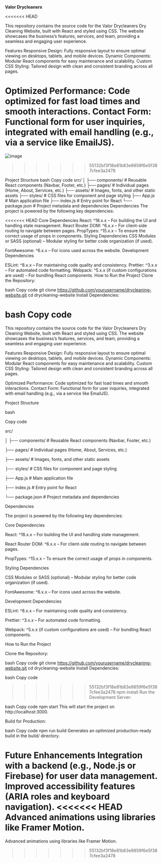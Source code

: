 **Valor Drycleaners**

<<<<<<< HEAD

This repository contains the source code for the Valor Drycleaners Dry Cleaning Website, built with React and styled using CSS. The website showcases the business’s features, services, and team, providing a seamless and engaging user experience.

Features
Responsive Design: Fully responsive layout to ensure optimal viewing on desktops, tablets, and mobile devices.
Dynamic Components: Modular React components for easy maintenance and scalability.
Custom CSS Styling: Tailored design with clean and consistent branding across all pages.

Optimized Performance: Code optimized for fast load times and smooth interactions.
Contact Form: Functional form for user inquiries, integrated with email handling (e.g., via a service like EmailJS).
=======
![image](https://github.com/user-attachments/assets/2d91ec58-b7ed-40ef-a6c4-1a93f08e5dde)
>>>>>>> 55132bf3f18e81b83e9859f6e5f387cfee3a2478


Project Structure
bash
Copy code
src/
│
├── components/       # Reusable React components (Navbar, Footer, etc.)
├── pages/            # Individual pages (Home, About, Services, etc.)
├── assets/           # Images, fonts, and other static assets
├── styles/           # CSS files for component and page styling
├── App.js            # Main application file
├── index.js          # Entry point for React
└── package.json      # Project metadata and dependencies
Dependencies
The project is powered by the following key dependencies:

<<<<<<< HEAD
Core Dependencies
React: ^18.x.x – For building the UI and handling state management.
React Router DOM: ^6.x.x – For client-side routing to navigate between pages.
PropTypes: ^15.x.x – To ensure the correct usage of props in components.
Styling Dependencies
CSS Modules or SASS (optional) – Modular styling for better code organization (if used).

FontAwesome: ^6.x.x – For icons used across the website.
Development Dependencies

ESLint: ^8.x.x – For maintaining code quality and consistency.
Prettier: ^3.x.x – For automated code formatting.
Webpack: ^5.x.x (if custom configurations are used) – For bundling React components.
How to Run the Project
Clone the Repository:

bash
Copy code
git clone https://github.com/yourusername/drycleaning-website.git
cd drycleaning-website
Install Dependencies:

bash
Copy code
=======
This repository contains the source code for the Valor Drycleaners Dry Cleaning Website, built with React and styled using CSS. The website showcases the business’s features, services, and team, providing a seamless and engaging user experience.

Features
Responsive Design: Fully responsive layout to ensure optimal viewing on desktops, tablets, and mobile devices.
Dynamic Components: Modular React components for easy maintenance and scalability.
Custom CSS Styling: Tailored design with clean and consistent branding across all pages.

Optimized Performance: Code optimized for fast load times and smooth interactions.
Contact Form: Functional form for user inquiries, integrated with email handling (e.g., via a service like EmailJS).


Project Structure

bash

Copy code

src/

│
├── components/       # Reusable React components (Navbar, Footer, etc.)

├── pages/            # Individual pages (Home, About, Services, etc.)

├── assets/           # Images, fonts, and other static assets

├── styles/           # CSS files for component and page styling

├── App.js            # Main application file

├── index.js          # Entry point for React

└── package.json      # Project metadata and dependencies

Dependencies

The project is powered by the following key dependencies:

Core Dependencies

React: ^18.x.x – For building the UI and handling state management.

React Router DOM: ^6.x.x – For client-side routing to navigate between pages.

PropTypes: ^15.x.x – To ensure the correct usage of props in components.

Styling Dependencies

CSS Modules or SASS (optional) – Modular styling for better code organization (if used).


FontAwesome: ^6.x.x – For icons used across the website.

Development Dependencies

ESLint: ^8.x.x – For maintaining code quality and consistency.

Prettier: ^3.x.x – For automated code formatting.

Webpack: ^5.x.x (if custom configurations are used) – For bundling React components.

How to Run the Project

Clone the Repository:

bash
Copy code
git clone https://github.com/yourusername/drycleaning-website.git
cd drycleaning-website
Install Dependencies:

bash
Copy code
>>>>>>> 55132bf3f18e81b83e9859f6e5f387cfee3a2478
npm install
Run the Development Server:

bash
Copy code
npm start
This will start the project on http://localhost:3000.

Build for Production:

bash
Copy code
npm run build
Generates an optimized production-ready build in the build/ directory.

Future Enhancements
Integration with a backend (e.g., Node.js or Firebase) for user data management.
Improved accessibility features (ARIA roles and keyboard navigation).
<<<<<<< HEAD
Advanced animations using libraries like Framer Motion.
=======
Advanced animations using libraries like Framer Motion.
>>>>>>> 55132bf3f18e81b83e9859f6e5f387cfee3a2478
